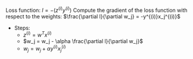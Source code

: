 Loss function:
$l = -(z^{(i)}y^{(i)})$
Compute the gradient of the loss function with respect to the weights:
$\frac{\partial l}{\partial w_j} = -y^{(i)}x_j^{(i)}$
- Steps:
    - $z^{(i)} = w^Tx^{(i)}$
    - $w_j = w_j - \alpha \frac{\partial l}{\partial w_j}$
    - $w_j = w_j + \alpha y^{(i)}x_j^{(i)}$